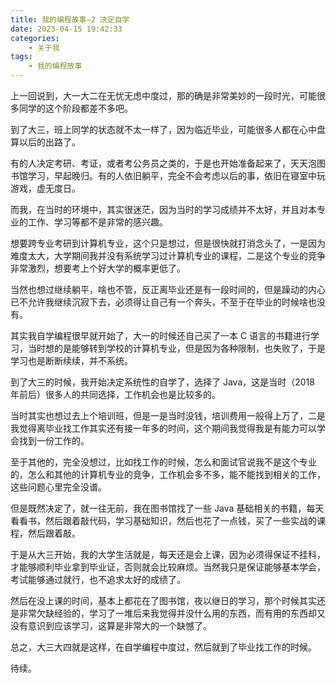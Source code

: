 ```yaml
---
title: 我的编程故事—2 决定自学
date: 2023-04-15 19:42:33
categories:
    - 关于我
tags:
    - 我的编程故事
---
```


上一回说到，大一大二在无忧无虑中度过，那的确是非常美妙的一段时光，可能很多同学的这个阶段都差不多吧。



到了大三，班上同学的状态就不太一样了，因为临近毕业，可能很多人都在心中盘算以后的出路了。



有的人决定考研、考证，或者考公务员之类的，于是也开始准备起来了，天天泡图书馆学习，早起晚归。有的人依旧躺平，完全不会考虑以后的事，依旧在寝室中玩游戏，虚无度日。



而我，在当时的环境中，其实很迷茫，因为当时的学习成绩并不太好，并且对本专业的工作、学习等都不是非常的感兴趣。



想要跨专业考研到计算机专业，这个只是想过，但是很快就打消念头了，一是因为难度太大，大学期间我并没有系统学习过计算机专业的课程，二是这个专业的竞争非常激烈，想要考上个好大学的概率更低了。



当然也想过继续躺平，啥也不管，反正离毕业还是有一段时间的，但是躁动的内心已不允许我继续沉寂下去，必须得让自己有一个奔头，不至于在毕业的时候啥也没有。



其实我自学编程很早就开始了，大一的时候还自己买了一本 C 语言的书籍进行学习，当时想的是能够转到学校的计算机专业，但是因为各种限制，也失败了，于是学习也是断断续续，并不系统。



到了大三的时候，我开始决定系统性的自学了，选择了 Java，这是当时（2018 年前后）很多人的共同选择，工作机会也是比较多的。



当时其实也想过去上个培训班，但是一是当时没钱，培训费用一般得上万了，二是我觉得离毕业找工作其实还有接一年多的时间，这个期间我觉得我是有能力可以学会找到一份工作的。



至于其他的，完全没想过，比如找工作的时候，怎么和面试官说我不是这个专业的，怎么和其他的计算机专业的竞争，工作机会多不多，能不能找到相关的工作，这些问题心里完全没谱。



但是既然决定了，就一往无前，我在图书馆找了一些 Java 基础相关的书籍，每天看看书，然后跟着敲代码，学习基础知识，然后也花了一点钱，买了一些实战的课程，然后跟着敲。



于是从大三开始，我的大学生活就是，每天还是会上课，因为必须得保证不挂科，才能够顺利毕业拿到毕业证，否则就会比较麻烦。当然我只是保证能够基本学会，考试能够通过就行，也不追求太好的成绩了。



然后在没上课的时间，基本上都花在了图书馆，夜以继日的学习，那个时候其实还是非常欠缺经验的，学习了一堆后来我觉得并没什么用的东西，而有用的东西却又没有意识到应该学习，这算是非常大的一个缺憾了。



总之，大三大四就是这样，在自学编程中度过，然后就到了毕业找工作的时候。



待续。
